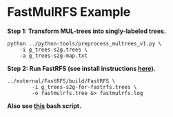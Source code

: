 FastMulRFS Example
==================

**Step 1: Transform MUL-trees into singly-labeled trees.**
```
python ../python-tools/preprocess_multrees_v1.py \
    -i g_trees-s2g.trees \
    -a g_trees-s2g-map.txt
```

**Step 2: Run FastRFS (see install instructions [here](../external/README.md)).**
```
../external/FastRFS/build/FastRFS \
        -i g_trees-s2g-for-fastrfs.trees \
        -o fastmulrfs.tree &> fastmulrfs.log
```

**Also see [this](run_fastmulrfs.sh) bash script.**
